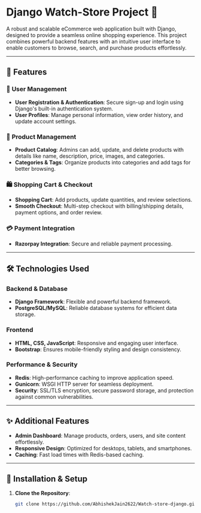 # Django Watch-Store Project 🚀

A robust and scalable eCommerce web application built with Django, designed to provide a seamless online shopping experience. This project combines powerful backend features with an intuitive user interface to enable customers to browse, search, and purchase products effortlessly.

---

## 🌟 Features

### 🔐 **User Management**
- **User Registration & Authentication**: Secure sign-up and login using Django's built-in authentication system.
- **User Profiles**: Manage personal information, view order history, and update account settings.

### 🛒 **Product Management**
- **Product Catalog**: Admins can add, update, and delete products with details like name, description, price, images, and categories.
- **Categories & Tags**: Organize products into categories and add tags for better browsing.

### 🛍️ **Shopping Cart & Checkout**
- **Shopping Cart**: Add products, update quantities, and review selections.
- **Smooth Checkout**: Multi-step checkout with billing/shipping details, payment options, and order review.

### 💳 **Payment Integration**
- **Razorpay Integration**: Secure and reliable payment processing.

---

## 🛠️ Technologies Used

### Backend & Database
- **Django Framework**: Flexible and powerful backend framework.
- **PostgreSQL/MySQL**: Reliable database systems for efficient data storage.

### Frontend
- **HTML, CSS, JavaScript**: Responsive and engaging user interface.
- **Bootstrap**: Ensures mobile-friendly styling and design consistency.

### Performance & Security
- **Redis**: High-performance caching to improve application speed.
- **Gunicorn**: WSGI HTTP server for seamless deployment.
- **Security**: SSL/TLS encryption, secure password storage, and protection against common vulnerabilities.

---

## ✨ Additional Features
- **Admin Dashboard**: Manage products, orders, users, and site content effortlessly.
- **Responsive Design**: Optimized for desktops, tablets, and smartphones.
- **Caching**: Fast load times with Redis-based caching.

---

## 🚀 Installation & Setup

1. **Clone the Repository**:
   ```bash
   git clone https://github.com/AbhishekJain2622/Watch-store-django.git
